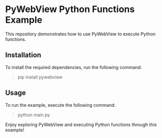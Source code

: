 # PyWebView Python Functions Example

This repository demonstrates how to use PyWebView to execute Python functions.

## Installation

To install the required dependencies, run the following command:

> pip install pywebview

## Usage

To run the example, execute the following command:

> python main.py

Enjoy exploring PyWebView and executing Python functions through this example!